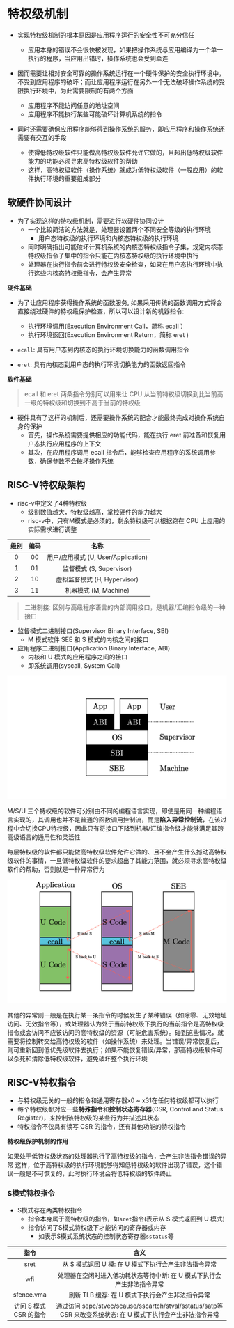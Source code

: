 # 特权级机制
 
- 实现特权级机制的根本原因是应用程序运行的安全性不可充分信任
  - 应用本身的错误不会很快被发现，如果把操作系统与应用编译为一个单一执行的程序，当应用出错时，操作系统也会受到牵连

- 因而需要让相对安全可靠的操作系统运行在一个硬件保护的安全执行环境中，不受到应用程序的破坏；而让应用程序运行在另外一个无法破坏操作系统的受限执行环境中，为此需要限制的有两个方面
  - 应用程序不能访问任意的地址空间
  - 应用程序不能执行某些可能破坏计算机系统的指令

- 同时还需要确保应用程序能够得到操作系统的服务，即应用程序和操作系统还需要有交互的手段
  - 使得低特权级软件只能做高特权级软件允许它做的，且超出低特权级软件能力的功能必须寻求高特权级软件的帮助
  - 这样，高特权级软件（操作系统）就成为低特权级软件（一般应用）的软件执行环境的重要组成部分

## 软硬件协同设计

- 为了实现这样的特权级机制，需要进行软硬件协同设计
  - 一个比较简洁的方法就是，处理器设置两个不同安全等级的执行环境
    - 用户态特权级的执行环境和内核态特权级的执行环境
  - 同时明确指出可能破坏计算机系统的内核态特权级指令子集，规定内核态特权级指令子集中的指令只能在内核态特权级的执行环境中执行
  - 处理器在执行指令前会进行特权级安全检查，如果在用户态执行环境中执行这些内核态特权级指令，会产生异常

**硬件基础**

- 为了让应用程序获得操作系统的函数服务, 如果采用传统的函数调用方式将会直接绕过硬件的特权级保护检查，所以可以设计新的机器指令:
  - 执行环境调用(Execution Environment Call，简称 ecall ）
  - 执行环境返回(Execution Environment Return，简称 eret )

- `ecall`: 具有用户态到内核态的执行环境切换能力的函数调用指令
- `eret`: 具有内核态到用户态的执行环境切换能力的函数返回指令

**软件基础**

> ecall 和 eret 两条指令分别可以用来让 CPU 从当前特权级切换到比当前高一级的特权级和切换到不高于当前的特权级

- 硬件具有了这样的机制后，还需要操作系统的配合才能最终完成对操作系统自身的保护
  - 首先，操作系统需要提供相应的功能代码，能在执行 eret 前准备和恢复用户态执行应用程序的上下文
  - 其次，在应用程序调用 ecall 指令后，能够检查应用程序的系统调用参数，确保参数不会破坏操作系统

## RISC-V特权级架构

- risc-v中定义了4种特权级
  - 级别数值越大，特权级越高，掌控硬件的能力越大
  - risc-v中，只有M模式是必须的，剩余特权级可以根据跑在 CPU 上应用的实际需求进行调整

| 级别  | 编码  |                名称                 |
| :---: | :---: | :---------------------------------: |
|   0   |  00   | 用户/应用模式 (U, User/Application) |
|   1   |  01   |      监督模式 (S, Supervisor)       |
|   2   |  10   |    虚拟监督模式 (H, Hypervisor)     |
|   3   |  11   |        机器模式 (M, Machine)        |


> 二进制接: 区别与高级程序语言的内部调用接口，是机器/汇编指令级的一种接口 

- 监督模式二进制接口(Supervisor Binary Interface, SBI)
  - M 模式软件 SEE 和 S 模式的内核之间的接口
- 应用程序二进制接口(Application Binary Interface, ABI)
  - 内核和 U 模式的应用程序之间的接口
  - 即系统调用(syscall, System Call)

![](./img/2022-08-28-18-03-19.png)


M/S/U 三个特权级的软件可分别由不同的编程语言实现，即使是用同一种编程语言实现的，其调用也并不是普通的函数调用控制流，而是**陷入异常控制流**，在该过程中会切换CPU特权级，因此只有将接口下降到机器/汇编指令级才能够满足其跨高级语言的通用性和灵活性

每层特权级的软件都只能做高特权级软件允许它做的、且不会产生什么撼动高特权级软件的事情，一旦低特权级软件的要求超出了其能力范围，就必须寻求高特权级软件的帮助，否则就是一种异常行为

![](./img/2022-08-28-18-07-08.png)

其他的异常则一般是在执行某一条指令的时候发生了某种错误（如除零、无效地址访问、无效指令等），或处理器认为处于当前特权级下执行的当前指令是高特权级指令或会访问不应该访问的高特权级的资源（可能危害系统）。碰到这些情况，就需要将控制转交给高特权级的软件（如操作系统）来处理。当错误/异常恢复后，则可重新回到低优先级软件去执行；如果不能恢复错误/异常，那高特权级软件可以杀死和清除低特权级软件，避免破坏整个执行环境

## RISC-V特权指令

- 与特权级无关的一般的指令和通用寄存器x0 ~ x31在任何特权级都可以执行
- 每个特权级都对应一些**特殊指令**和**控制状态寄存器**(CSR, Control and Status Register)，来控制该特权级的某些行为并描述其状态
- 特权指令不仅具有读写 CSR 的指令，还有其他功能的特权指令

**特权级保护机制的作用**

如果处于低特权级状态的处理器执行了高特权级的指令，会产生非法指令错误的异常
这样，位于高特权级的执行环境能够得知低特权级的软件出现了错误，这个错误一般是不可恢复的，此时执行环境会将低特权级的软件终止

### S模式特权指令

- S模式存在两类特权指令
  - 指令本身属于高特权级的指令，如`sret`指令(表示从 S 模式返回到 U 模式)
  - 指令访问了S模式特权级下才能访问的寄存器或内存
    - 如表示S模式系统状态的控制状态寄存器`sstatus`等

|          指令          |                                                     含义                                                      |
| :--------------------: | :-----------------------------------------------------------------------------------------------------------: |
|          sret          |                             从 S 模式返回 U 模: 在 U 模式下执行会产生非法指令异常                             |
|          wfi           |                    处理器在空闲时进入低功耗状态等待中断: 在 U 模式下执行会产生非法指令异常                    |
|       sfence.vma       |                               刷新 TLB 缓存: 在 U 模式下执行会产生非法指令异常                                |
| 访问 S 模式 CSR 的指令 | 通过访问 sepc/stvec/scause/sscartch/stval/sstatus/satp等CSR 来改变系统状态: 在 U 模式下执行会产生非法指令异常 |